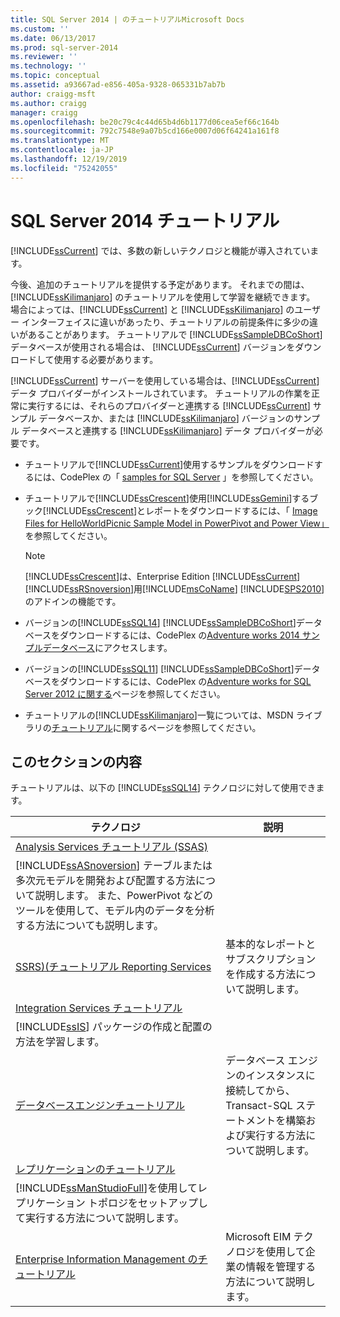 ```yaml
---
title: SQL Server 2014 | のチュートリアルMicrosoft Docs
ms.custom: ''
ms.date: 06/13/2017
ms.prod: sql-server-2014
ms.reviewer: ''
ms.technology: ''
ms.topic: conceptual
ms.assetid: a93667ad-e856-405a-9328-065331b7ab7b
author: craigg-msft
ms.author: craigg
manager: craigg
ms.openlocfilehash: be20c79c4c44d65b4d6b1177d06cea5ef66c164b
ms.sourcegitcommit: 792c7548e9a07b5cd166e0007d06f64241a161f8
ms.translationtype: MT
ms.contentlocale: ja-JP
ms.lasthandoff: 12/19/2019
ms.locfileid: "75242055"
---
```

# <a name="tutorials-for-sql-server-2014"></a>SQL Server 2014 チュートリアル
  
  [!INCLUDE[ssCurrent](../includes/sscurrent-md.md)] では、多数の新しいテクノロジと機能が導入されています。  
  
 今後、追加のチュートリアルを提供する予定があります。 それまでの間は、[!INCLUDE[ssKilimanjaro](../includes/sskilimanjaro-md.md)] のチュートリアルを使用して学習を継続できます。 場合によっては、[!INCLUDE[ssCurrent](../includes/sscurrent-md.md)] と [!INCLUDE[ssKilimanjaro](../includes/sskilimanjaro-md.md)] のユーザー インターフェイスに違いがあったり、チュートリアルの前提条件に多少の違いがあることがあります。 チュートリアルで [!INCLUDE[ssSampleDBCoShort](../includes/sssampledbcoshort-md.md)] データベースが使用される場合は、 [!INCLUDE[ssCurrent](../includes/sscurrent-md.md)] バージョンをダウンロードして使用する必要があります。  
  
 
  [!INCLUDE[ssCurrent](../includes/sscurrent-md.md)] サーバーを使用している場合は、[!INCLUDE[ssCurrent](../includes/sscurrent-md.md)] データ プロバイダーがインストールされています。 チュートリアルの作業を正常に実行するには、それらのプロバイダーと連携する [!INCLUDE[ssCurrent](../includes/sscurrent-md.md)] サンプル データベースか、または [!INCLUDE[ssKilimanjaro](../includes/sskilimanjaro-md.md)] バージョンのサンプル データベースと連携する [!INCLUDE[ssKilimanjaro](../includes/sskilimanjaro-md.md)] データ プロバイダーが必要です。  
  
-   チュートリアルで[!INCLUDE[ssCurrent](../includes/sscurrent-md.md)]使用するサンプルをダウンロードするには、CodePlex の「 [samples for SQL Server](https://social.technet.microsoft.com/wiki/contents/articles/3735.sql-server-samples-readme.aspx#About_Crescent_Sample_Images) 」を参照してください。  
  
-   チュートリアルで[!INCLUDE[ssCrescent](../includes/sscrescent-md.md)]使用[!INCLUDE[ssGemini](../includes/ssgemini-md.md)]するブック[!INCLUDE[ssCrescent](../includes/sscrescent-md.md)]とレポートをダウンロードするには、「 [Image Files for HelloWorldPicnic Sample Model in PowerPivot and Power View」](https://www.microsoft.com/download/details.aspx?id=26719)を参照してください。  
  
    > [!NOTE]  
    >  [!INCLUDE[ssCrescent](../includes/sscrescent-md.md)]は、Enterprise Edition [!INCLUDE[ssCurrent](../includes/sscurrent-md.md)] [!INCLUDE[ssRSnoversion](../includes/ssrsnoversion-md.md)]用[!INCLUDE[msCoName](../includes/msconame-md.md)] [!INCLUDE[SPS2010](../includes/sps2010-md.md)]のアドインの機能です。  
  
-   バージョンの[!INCLUDE[ssSQL14](../includes/sssql14-md.md)] [!INCLUDE[ssSampleDBCoShort](../includes/sssampledbcoshort-md.md)]データベースをダウンロードするには、CodePlex の[Adventure works 2014 サンプルデータベース](https://msftdbprodsamples.codeplex.com/releases/view/125550)にアクセスします。  
  
-   バージョンの[!INCLUDE[ssSQL11](../includes/sssql11-md.md)] [!INCLUDE[ssSampleDBCoShort](../includes/sssampledbcoshort-md.md)]データベースをダウンロードするには、CodePlex の[Adventure works for SQL Server 2012 に関する](https://msftdbprodsamples.codeplex.com/releases/view/55330)ページを参照してください。  
  
-   チュートリアルの[!INCLUDE[ssKilimanjaro](../includes/sskilimanjaro-md.md)]一覧については、MSDN ライブラリの[チュートリアル](https://msdn.microsoft.com/library/ms167593.aspx)に関するページを参照してください。  
  
## <a name="in-this-section"></a>このセクションの内容  
 チュートリアルは、以下の [!INCLUDE[ssSQL14](../includes/sssql14-md.md)] テクノロジに対して使用できます。  
  
|テクノロジ|説明|  
|----------------|-----------------|  
|[Analysis Services チュートリアル &#40;SSAS&#41;](https://docs.microsoft.com/analysis-services/analysis-services-tutorials-ssas)|
  [!INCLUDE[ssASnoversion](../includes/ssasnoversion-md.md)] テーブルまたは多次元モデルを開発および配置する方法について説明します。 また、PowerPivot などのツールを使用して、モデル内のデータを分析する方法についても説明します。|  
|[SSRS&#41;&#40;チュートリアル Reporting Services](../reporting-services/reporting-services-tutorials-ssrs.md)|基本的なレポートとサブスクリプションを作成する方法について説明します。|  
|[Integration Services チュートリアル](../integration-services/integration-services-tutorials.md)|
  [!INCLUDE[ssIS](../includes/ssis-md.md)] パッケージの作成と配置の方法を学習します。|  
|[データベースエンジンチュートリアル](../relational-databases/database-engine-tutorials.md)|データベース エンジンのインスタンスに接続してから、Transact-SQL ステートメントを構築および実行する方法について説明します。|  
|[レプリケーションのチュートリアル](../relational-databases/replication/replication-tutorials.md)|
  [!INCLUDE[ssManStudioFull](../includes/ssmanstudiofull-md.md)]を使用してレプリケーション トポロジをセットアップして実行する方法について説明します。|  
|[Enterprise Information Management のチュートリアル](../../2014/tutorials/enterprise-information-management-tutorials.md)|Microsoft EIM テクノロジを使用して企業の情報を管理する方法について説明します。|  
  
